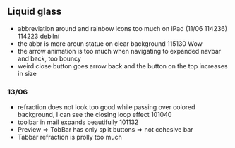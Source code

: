 ## Liquid glass
*  abbreviation around and rainbow icons too much on iPad (11/06 114236) 114223 debilní
*  the abbr is more aroun statue on clear background 115130 Wow
*  the arrow animation is too much when navigating to expanded navbar and back, too bouncy
*  weird close button goes arrow back and the button on the top increases in size

### 13/06
* refraction does not look too good while passing over colored background, I can see the closing loop effect 101040
* toolbar in mail expands beautifully 101132
* Preview => TobBar has only split buttons => not cohesive bar
* Tabbar refraction is prolly too much



